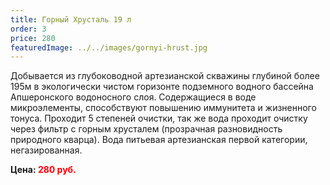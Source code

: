 ```yaml
---
title: Горный Хрусталь 19 л
order: 3
price: 280
featuredImage: ../../images/gornyi-hrust.jpg
---
```


Добывается из глубоководной артезианской скважины глубиной более 195м в экологически чистом горизонте подземного водного бассейна Апшеронского водоносного слоя. Содержащиеся в воде микроэлементы, способствуют повышению иммунитета и жизненного тонуса. Проходит 5 степеней очистки, так же вода проходит очистку через фильтр с горным хрусталем (прозрачная разновидность природного кварца). Вода питьевая артезианская первой категории, негазированная.

**Цена: <span style="color:red">280 руб.</span>**
